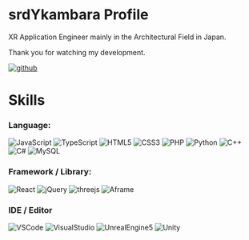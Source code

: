 # srdYkambara Profile

XR Application Engineer mainly in the Architectural Field in Japan.

Thank you for watching my development.

[![github](https://img.shields.io/github/followers/srdYkambara?label=Follow%20%40srdYkambara&style=social)](https://github.com/srdYkambara)



# Skills

### Language:

![JavaScript](https://img.shields.io/badge/Javascript-276DC3.svg?logo=javascript&style=flat)
![TypeScript](https://img.shields.io/badge/-TypeScript-1572B6.svg?logo=typescript&style=flat)
![HTML5](https://img.shields.io/badge/-HTML5-333.svg?logo=html5&style=flat)
![CSS3](https://img.shields.io/badge/-CSS3-1572B6.svg?logo=css3&style=flat)
![PHP](https://img.shields.io/badge/PHP-ccc.svg?logo=php&style=flat)
![Python](https://img.shields.io/badge/-Python-F9DC3E.svg?logo=python&style=flat)
![C++](https://img.shields.io/badge/-C++-00599C.svg?logo=cplusplus&style=plastic)
![C#](https://img.shields.io/badge/-C%23-blue.svg)
![MySQL](https://img.shields.io/badge/-MySQL-4479A1.svg?logo=mysql&style=plastic)

### Framework / Library:

![React](https://img.shields.io/badge/-React-555.svg?logo=react&style=flat)
![jQuery](https://img.shields.io/badge/-jQuery-0769AD.svg?logo=jquery&style=flat)
![threejs](https://img.shields.io/badge/-threejs-blue.svg)
![Aframe](https://img.shields.io/badge/-Aframe-red.svg)



### IDE / Editor

![VSCode](https://img.shields.io/badge/-Visual%20Studio%20Code-007ACC.svg?logo=visual-studio-code&style=flat)
![VisualStudio](https://img.shields.io/badge/-Visual%20Studio-BE95C8.svg?logo=visual-studio-code&style=flat)
![UnrealEngine5](https://img.shields.io/badge/-UnrealEngine5-313131.svg?logo=epicgames&style=plastic)
![Unity](https://img.shields.io/badge/-Unity-000000.svg?logo=unity&style=plastic)
